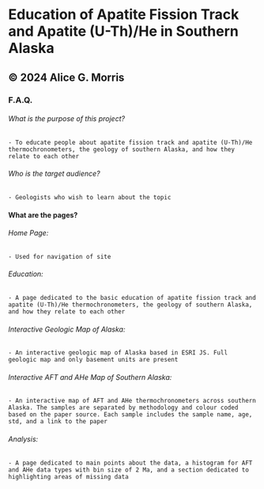 # Education of Apatite Fission Track and Apatite (U-Th)/He in Southern Alaska
## © 2024 Alice G. Morris


### F.A.Q.
###### What is the purpose of this project?
    - To educate people about apatite fission track and apatite (U-Th)/He thermochronometers, the geology of southern Alaska, and how they relate to each other

###### Who is the target audience?
    - Geologists who wish to learn about the topic


#### What are the pages?
###### Home Page:
    - Used for navigation of site
###### Education:
    - A page dedicated to the basic education of apatite fission track and apatite (U-Th)/He thermochronometers, the geology of southern Alaska, and how they relate to each other
###### Interactive Geologic Map of Alaska:
	- An interactive geologic map of Alaska based in ESRI JS. Full geologic map and only basement units are present
###### Interactive AFT and AHe Map of Southern Alaska:
    - An interactive map of AFT and AHe thermochronometers across southern Alaska. The samples are separated by methodology and colour coded based on the paper source. Each sample includes the sample name, age, std, and a link to the paper
###### Analysis:
    - A page dedicated to main points about the data, a histogram for AFT and AHe data types with bin size of 2 Ma, and a section dedicated to highlighting areas of missing data